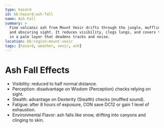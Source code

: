 ```yaml
---
type: hazard
id: bb:hazard:ash-fall
name: Ash Fall
summary: >
  Fine volcanic ash from Mount Vexir drifts through the jungle, muffling sound
  and obscuring sight. It reduces visibility, clogs lungs, and covers the ground
  in a pale layer that deadens tracks and noise.
location: bb:region:mount-vexir
tags: [hazard, weather, vexir, ash]
---
```


# Ash Fall Effects
- Visibility: reduced to half normal distance.
- Perception: disadvantage on Wisdom (Perception) checks relying on sight.
- Stealth: advantage on Dexterity (Stealth) checks (muffled sound).
- Fatigue: after 8 hours of exposure, CON save DC12 or gain 1 level of exhaustion.
- Environmental Flavor: ash falls like snow, drifting into canyons and clinging to skin.

